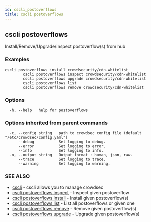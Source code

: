 ```yaml
---
id: cscli_postoverflows
title: cscli postoverflows
---
```

## cscli postoverflows

Install/Remove/Upgrade/Inspect postoverflow(s) from hub

### Examples

```
cscli postoverflows install crowdsecurity/cdn-whitelist
		cscli postoverflows inspect crowdsecurity/cdn-whitelist
		cscli postoverflows upgrade crowdsecurity/cdn-whitelist
		cscli postoverflows list
		cscli postoverflows remove crowdsecurity/cdn-whitelist
```

### Options

```
  -h, --help   help for postoverflows
```

### Options inherited from parent commands

```
  -c, --config string   path to crowdsec config file (default "/etc/crowdsec/config.yaml")
      --debug           Set logging to debug.
      --error           Set logging to error.
      --info            Set logging to info.
  -o, --output string   Output format : human, json, raw.
      --trace           Set logging to trace.
      --warning         Set logging to warning.
```

### SEE ALSO

* [cscli](/cscli/cscli.md)	 - cscli allows you to manage crowdsec
* [cscli postoverflows inspect](/cscli/cscli_postoverflows_inspect.md)	 - Inspect given postoverflow
* [cscli postoverflows install](/cscli/cscli_postoverflows_install.md)	 - Install given postoverflow(s)
* [cscli postoverflows list](/cscli/cscli_postoverflows_list.md)	 - List all postoverflows or given one
* [cscli postoverflows remove](/cscli/cscli_postoverflows_remove.md)	 - Remove given postoverflow(s)
* [cscli postoverflows upgrade](/cscli/cscli_postoverflows_upgrade.md)	 - Upgrade given postoverflow(s)

